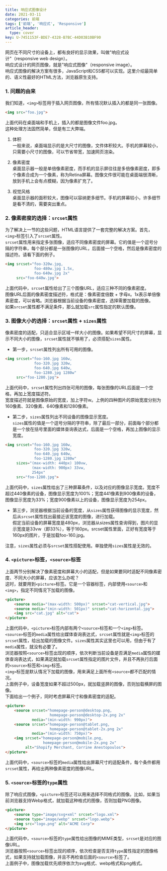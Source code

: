 ```yaml
---
title: 响应式图像设计
date: 2021-03-11
categories: 前端
tags: ['前端', '响应式', 'Responsive']
article_header:
  type: cover
key: U-7451153F-BDE7-4328-B7BC-44D03B10BF90
---
```


网页在不同尺寸的设备上，都有良好的显示效果，叫做"响应式设计"（responsive web design）。  
响应式设计的网页图像，就是"响应式图像"（responsive image）。  
响应式图像的解决方案有很多，JavaScript和CSS都可以实现。这里介绍最简单的、语义性最好的HTML方法，浏览器原生支持。

<!--more-->

### 1. 问题的由来

我们知道，`<img>`标签用于插入网页图像，所有情况默认插入的都是同一张图像。

```html
<img src="foo.jpg">
```

上面代码在桌面端和手机上，插入的都是图像文件foo.jpg。  
这种处理方法固然简单，但是有三大弊端。

1. 体积  
一般来说，桌面端显示的是大尺寸的图像，文件体积较大。手机的屏幕较小，只需要小尺寸的图像，可以节省带宽，加速网页渲染。

2. 像素密度  
桌面显示器一般是单倍像素密度，而手机的显示屏往往是多倍像素密度，即多个像素合成为一个像素，称为Retina屏幕。图像文件很可能在桌面端很清晰，放到手机上会有点模糊，因为像素扩充了。

3. 视觉风格  
桌面显示器的面积较大，图像可以容纳更多细节。手机的屏幕较小，许多细节是看不清的，需要突出重点。

### 2. 像素密度的选择：`srcset`属性

为了解决上一节的这些问题，HTML语言提供了一套完整的解决方案。首先，`<img>`标签引入了`srcset`属性。  
`srcset`属性用来指定多张图像，适应不同像素密度的屏幕。它的值是一个逗号分隔的字符串，每个部分都是一张图像的URL，后面接一个空格，然后是像素密度的描述符。请看下面的例子。

```html
<img srcset="foo-320w.jpg,
             foo-480w.jpg 1.5x,
             foo-640w.jpg 2x"
     src="foo-640w.jpg">
```

上面代码中，`srcset`属性给出了三个图像URL，适应三种不同的像素密度。  
图像URL后面的像素密度描述符，格式是：像素密度倍数 + 字母x。1x表示单倍像素密度，可以省略。浏览器根据当前设备的像素密度，选择需要加载的图像。  
如果`srcset`属性都不满足条件，那么就加载`src`属性指定的默认图像。

### 3. 图像大小的选择：`srcset`属性 + `sizes`属性

像素密度的适配，只适合显示区域一样大小的图像。如果希望不同尺寸的屏幕，显示不同大小的图像，`srcset`属性就不够用了，必须搭配`sizes`属性。  

- 第一步，`srcset`属性列出所有可用的图像。

```html
<img srcset="foo-160.jpg 160w,
             foo-320.jpg 320w,
             foo-640.jpg 640w,
             foo-1280.jpg 1280w"
     src="foo-1280.jpg">
```

上面代码中，`srcset`属性列出四张可用的图像，每张图像的URL后面是一个空格，再加上宽度描述符。  
宽度描述符就是图像原始的宽度，加上字符w。上例的四种图片的原始宽度分别为160像素、320像素、640像素和1280像素。

- 第二步，`sizes`属性列出不同设备的图像显示宽度。  
`sizes`属性的值是一个逗号分隔的字符串，除了最后一部分，前面每个部分都是一个放在括号里面的媒体查询表达式，后面是一个空格，再加上图像的显示宽度。

```html
<img srcset="foo-160.jpg 160w,
             foo-320.jpg 320w,
             foo-640.jpg 640w,
             foo-1280.jpg 1280w"
     sizes="(max-width: 440px) 100vw,
            (max-width: 900px) 33vw,
            254px"
     src="foo-1280.jpg">
```

上面代码中，`sizes`属性给出了三种屏幕条件，以及对应的图像显示宽度。宽度不超过440像素的设备，图像显示宽度为100%；宽度441像素到900像素的设备，图像显示宽度为33%；宽度900像素以上的设备，图像显示宽度为254px。

- 第三步，浏览器根据当前设备的宽度，从`sizes`属性获得图像的显示宽度，然后从`srcset`属性找出最接近该宽度的图像，进行加载。  
假定当前设备的屏幕宽度是480px，浏览器从sizes属性查询得到，图片的显示宽度是33vw（即33%），等于160px。srcset属性里面，正好有宽度等于160px的图片，于是加载foo-160.jpg。  

注意，`sizes`属性必须与`srcset`属性搭配使用。单独使用`sizes`属性是无效的。

### 4. `<picture>`标签，`<source>`标签

上面两节分别解决了像素密度和屏幕大小的适配，但是如果要同时适配不同像素密度、不同大小的屏幕，应该怎么办呢？  
这时，就要用到`<picture>`标签。它是一个容器标签，内部使用`<source>`和`<img>`，指定不同情况下加载的图像。

```html
<picture>
    <source media="(max-width: 500px)" srcset="cat-vertical.jpg">
    <source media="(min-width: 501px)" srcset="cat-horizontal.jpg">
    <img src="cat.jpg" alt="cat">
</picture>
```

上面代码中，`<picture>`标签内部有两个`<source>`标签和一个`<img>`标签。  
`<source>`标签的`media`属性给出媒体查询表达式，`srcset`属性就是`<img>`标签的`srcset`属性，给出加载的图像文件。`sizes`属性其实这里也可以用，但由于有了`media`属性，就没有必要了。  
浏览器按照`<source>`标签出现的顺序，依次判断当前设备是否满足`media`属性的媒体查询表达式，如果满足就加载`srcset`属性指定的图片文件，并且不再执行后面的`<source>`标签和`<img>`标签。  
`<img>`标签是默认情况下加载的图像，用来满足上面所有`<source>`都不匹配的情况。  
上面例子中，设备宽度如果不超过500px，就加载竖屏的图像，否则加载横屏的图像。  
下面给出一个例子，同时考虑屏幕尺寸和像素密度的适配。

```html
<picture>
    <source srcset="homepage-person@desktop.png,
                    homepage-person@desktop-2x.png 2x"
            media="(min-width: 990px)">
    <source srcset="homepage-person@tablet.png,
                    homepage-person@tablet-2x.png 2x"
            media="(min-width: 750px)">
    <img srcset="homepage-person@mobile.png,
                 homepage-person@mobile-2x.png 2x"
         alt="Shopify Merchant, Corrine Anestopoulos">
</picture>
```

上面代码中，`<source>`标签的`media`属性给出屏幕尺寸的适配条件，每个条件都用`srcset`属性，再给出两种像素密度的图像URL。

### 5. `<source>`标签的`type`属性

除了响应式图像，`<picture>`标签还可以用来选择不同格式的图像。比如，如果当前浏览器支持Webp格式，就加载这种格式的图像，否则加载PNG图像。

```html
<picture>
    <source type="image/svg+xml" srcset="logo.xml">
    <source type="image/webp" srcset="logo.webp">
    <img src="logo.png" alt="ACME Corp">
</picture>
```

上面代码中，`<source>`标签的`type`属性给出图像的MIME类型，`srcset`是对应的图像URL。  
浏览器按照`<source>`标签出现的顺序，依次检查是否支持`type`属性指定的图像格式，如果支持就加载图像，并且不再检查后面的`<source>`标签了。  
上面例子中，图像加载优先顺序依次为svg格式、webp格式和png格式。
